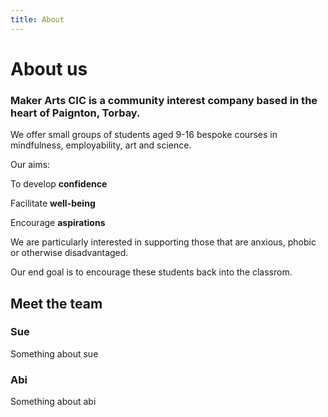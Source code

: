```yaml
---
title: About
---
```

# About us
### Maker Arts CIC is a community interest company based in the heart of Paignton, Torbay. 
We offer small groups of students aged 9-16 bespoke courses in mindfulness, employability, art and science. 


Our aims: 

To develop **confidence**

Facilitate **well-being**

Encourage **aspirations**


We are particularly interested in supporting those that are anxious, phobic or otherwise disadvantaged. 

Our end goal is to encourage these students back into the classrom. 

## Meet the team

### Sue

Something about sue

### Abi

Something about abi
